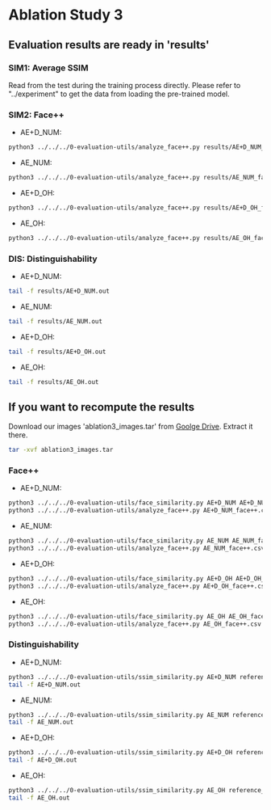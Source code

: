 # Ablation Study 3

## Evaluation results are ready in 'results'

### SIM1: Average SSIM
Read from the test during the training process directly. Please refer to "../experiment" to get the data from loading the pre-trained model.

### SIM2: Face++
- AE+D_NUM:
```bash
python3 ../../../0-evaluation-utils/analyze_face++.py results/AE+D_NUM_face++.csv
```

- AE_NUM:
```bash
python3 ../../../0-evaluation-utils/analyze_face++.py results/AE_NUM_face++.csv
```

- AE+D_OH:
```bash
python3 ../../../0-evaluation-utils/analyze_face++.py results/AE+D_OH_face++.csv
```

- AE_OH:
```bash
python3 ../../../0-evaluation-utils/analyze_face++.py results/AE_OH_face++.csv
```

### DIS: Distinguishability
- AE+D_NUM:
```bash
tail -f results/AE+D_NUM.out
```

- AE_NUM:
```bash
tail -f results/AE_NUM.out
```

- AE+D_OH:
```bash
tail -f results/AE+D_OH.out
```

- AE_OH:
```bash
tail -f results/AE_OH.out
```


## If you want to recompute the results
Download our images 'ablation3_images.tar' from [Goolge Drive](https://drive.google.com/drive/folders/1oyqViKeu3LpqDGozCDVpA70OewqAJQSB?usp=sharing). Extract it there.
```bash
tar -xvf ablation3_images.tar
```

### Face++
- AE+D_NUM:
```bash
python3 ../../../0-evaluation-utils/face_similarity.py AE+D_NUM AE+D_NUM_face++.csv 10000 reference_test 1
python3 ../../../0-evaluation-utils/analyze_face++.py AE+D_NUM_face++.csv
```

- AE_NUM:
```bash
python3 ../../../0-evaluation-utils/face_similarity.py AE_NUM AE_NUM_face++.csv 10000 reference_test 1
python3 ../../../0-evaluation-utils/analyze_face++.py AE_NUM_face++.csv
```
- AE+D_OH:
```bash
python3 ../../../0-evaluation-utils/face_similarity.py AE+D_OH AE+D_OH_face++.csv 10000 reference_test 1
python3 ../../../0-evaluation-utils/analyze_face++.py AE+D_OH_face++.csv
```
- AE_OH:
```bash
python3 ../../../0-evaluation-utils/face_similarity.py AE_OH AE_OH_face++.csv 10000 reference_test 1
python3 ../../../0-evaluation-utils/analyze_face++.py AE_OH_face++.csv
```

### Distinguishability
- AE+D_NUM:
```bash
python3 ../../../0-evaluation-utils/ssim_similarity.py AE+D_NUM reference_test 10000 > AE+D_NUM.out
tail -f AE+D_NUM.out
```

- AE_NUM:
```bash
python3 ../../../0-evaluation-utils/ssim_similarity.py AE_NUM reference_test 10000 > AE_NUM.out
tail -f AE_NUM.out
```

- AE+D_OH:
```bash
python3 ../../../0-evaluation-utils/ssim_similarity.py AE+D_OH reference_test 10000 > AE+D_OH.out
tail -f AE+D_OH.out
```

- AE_OH:
```bash
python3 ../../../0-evaluation-utils/ssim_similarity.py AE_OH reference_test 10000 > AE_OH.out
tail -f AE_OH.out
```
